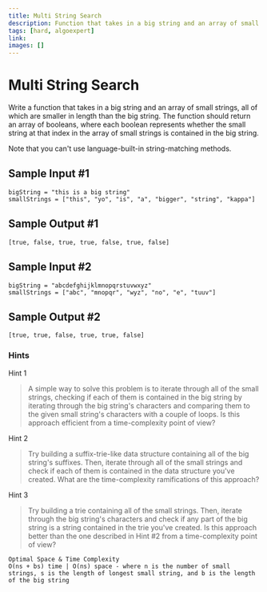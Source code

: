 ```yaml
---
title: Multi String Search
description: Function that takes in a big string and an array of small strings, all of which are smaller in length than the big string. The function should return an array of booleans, where each boolean represents whether the small string at that index in the array of small strings is contained in the big string.
tags: [hard, algoexpert]
link: 
images: []
---
```


# Multi String Search

Write a function that takes in a big string and an array of small strings, all of which are smaller in length than the big string. The function should return an array of booleans, where each boolean represents whether the small string at that index in the array of small strings is contained in the big string.

Note that you can't use language-built-in string-matching methods.

## Sample Input #1

```
bigString = "this is a big string"
smallStrings = ["this", "yo", "is", "a", "bigger", "string", "kappa"]
```

## Sample Output #1

```
[true, false, true, true, false, true, false]
```

## Sample Input #2

```
bigString = "abcdefghijklmnopqrstuvwxyz"
smallStrings = ["abc", "mnopqr", "wyz", "no", "e", "tuuv"]
```

## Sample Output #2

```
[true, true, false, true, true, false]
```

### Hints

Hint 1
> A simple way to solve this problem is to iterate through all of the small strings, checking if each of them is contained in the big string by iterating through the big string's characters and comparing them to the given small string's characters with a couple of loops. Is this approach efficient from a time-complexity point of view?

Hint 2
> Try building a suffix-trie-like data structure containing all of the big string's suffixes. Then, iterate through all of the small strings and check if each of them is contained in the data structure you've created. What are the time-complexity ramifications of this approach?

Hint 3
> Try building a trie containing all of the small strings. Then, iterate through the big string's characters and check if any part of the big string is a string contained in the trie you've created. Is this approach better than the one described in Hint #2 from a time-complexity point of view?

```
Optimal Space & Time Complexity
O(ns + bs) time | O(ns) space - where n is the number of small strings, s is the length of longest small string, and b is the length of the big string
```
